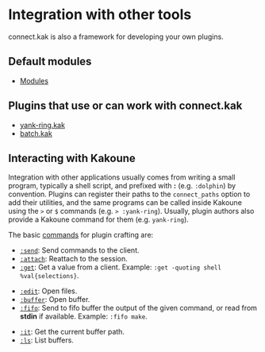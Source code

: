 # Integration with other tools

connect.kak is also a framework for developing your own plugins.

## Default modules

- [Modules]

[Modules]: ../rc/connect/modules

## Plugins that use or can work with connect.kak

- [yank-ring.kak]
- [batch.kak]

[yank-ring.kak]: https://github.com/alexherbo2/yank-ring.kak
[batch.kak]: https://github.com/alexherbo2/batch.kak

## Interacting with Kakoune

Integration with other applications usually comes from writing a small program,
typically a shell script, and prefixed with **:** (e.g. `:dolphin`) by convention.
Plugins can register their paths to the `connect_paths` option to add their utilities,
and the same programs can be called inside Kakoune using the `>` or `$` commands (e.g. `> :yank-ring`).
Usually, plugin authors also provide a Kakoune command for them (e.g. `yank-ring`).

The basic [commands] for plugin crafting are:

[Commands]: ../rc/connect/commands

- [`:send`]: Send commands to the client.
- [`:attach`]: Reattach to the session.
- [`:get`]: Get a value from a client.  Example: `:get -quoting shell %val{selections}`.

[`:send`]: ../rc/connect/commands/:send
[`:attach`]: ../rc/connect/commands/:attach
[`:get`]: ../rc/connect/commands/:get

<!---->

- [`:edit`]: Open files.
- [`:buffer`]: Open buffer.
- [`:fifo`]: Send to fifo buffer the output of the given command, or read from **stdin** if available.  Example: `:fifo make`.

[`:edit`]: ../rc/connect/commands/:edit
[`:buffer`]: ../rc/connect/commands/:buffer
[`:fifo`]: ../rc/connect/commands/:fifo

<!---->

- [`:it`]: Get the current buffer path.
- [`:ls`]: List buffers.

[`:it`]: ../rc/connect/commands/:it
[`:ls`]: ../rc/connect/commands/:ls
